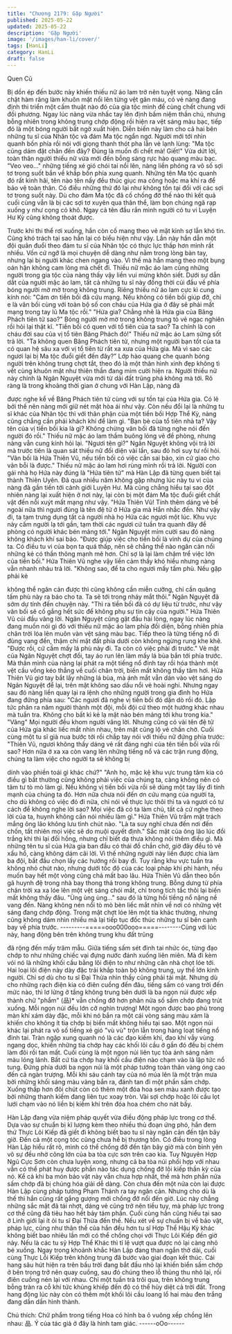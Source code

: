 ```yaml
---
title: "Chương 2179: Gặp Người"
published: 2025-05-22
updated: 2025-05-22
description: 'Gặp Người'
image: '/images/han-li/cover/'
tags: [HanLi]
category: HanLi
draft: false
---
```


Quen Cũ

Bị dồn ép đến bước này khiến thiếu nữ áo lam trở nên tuyệt vọng.
Nàng cắn chặt hàm răng làm khuôn mặt nổi lên từng vệt gân
máu, có vẻ nàng đang định thi triển một cấm thuật nào đó của gia
tộc mình để cùng chết chung với đối phương.
Ngay lúc nàng vừa nhấc tay lên định bấm niệm thần chú, nhưng
bỗng nhiên trong không trung chớp động rồi hiện ra vệt sáng màu
bạc, tiếp đó là một bóng người bất ngờ xuất hiện.
Diễn biến này làm cho cả hai bên những tu sĩ của Nhân tộc và
đám Ma tộc ngẩn ngơ.
Người mới tới nhìn quanh bốn phía rồi nói với giọng thanh thót
pha lẫn vẻ lạnh lùng:
"Ma tộc cũng dám đặt chân đến đây? Đúng là muốn đi chết mà!
Giết!"
Vừa dứt lời, toàn thân người thiếu nữ vừa mới đến bỗng sáng rực
hào quang màu bạc. "Veo veo..." những tiếng xé gió chói tai nổi
lên, nàng liền phóng ra vô số sợi tơ trong suốt bắn về khắp bốn
phía xung quanh.
Những tên Ma tộc quanh đó rất kinh hãi, tên nào tên nấy đều thúc
giục ma công hoặc ma khí ra để bảo vệ toàn thân. Có điều những
thứ đó lại như không tồn tại đối với các sợi tơ trong suốt này. Dù
cho đám Ma tộc đã cố chống đỡ thế nào thì kết quả cuối cùng vẫn
là bị các sợi tơ xuyên qua thân thể, làm bọn chúng ngã rạp xuống
y như cọng cỏ khô. Ngay cả tên đầu rắn mình người có tu vi
Luyện Hư Kỳ cũng không thoát được.

Trước khi thi thể rơi xuống, hắn còn cố mang theo vẻ mặt kinh sợ
lẫn khó tin.
Cũng khó trách tại sao hắn lại có biểu hiện như vậy. Lần này hắn
dẫn một đội quân đuổi theo đám tu sĩ của Nhân tộc có thực lực
thấp hơn mình rất nhiều. Vốn cứ ngỡ là mọi chuyện dễ dàng như
nằm trong lòng bàn tay, nhưng lại bị người khác chen ngang vào.
Vì thế mà hắn mang theo một bụng oán hận không cam lòng mà
chết đi.
Thiếu nữ mặc áo lam cùng những người trong gia tộc của nàng
thấy vậy liền vui mừng khôn siết.
Dưới sự dẫn dắt của người mặc áo lam, tất cả những tu sĩ này
đồng thời cúi đầu về phía bóng người mờ mờ trong không trung.
Riêng thiếu nữ áo lam cực kì cung kính nói:
"Cám ơn tiền bối đã cứu mạng. Nếu không có tiền bối giúp đỡ, chỉ
e là vãn bối cùng với toàn bộ số con cháu của Hứa gia ở đây sẽ
phải mất mạng trong tay lũ Ma tộc rồi."
"Hứa gia? Chẳng nhẽ là Hứa gia của Băng Phách tiên tử sao?"
Bóng người mờ mờ trong không trung tỏ vẻ ngạc nghiên rồi hỏi lại
thật kĩ.
"Tiền bối có quen với tổ tiên của ta sao? Ta chính là con cháu đời
sau của vị tổ tiên Băng Phách đó!" Thiếu nữ mặc áo Lam sửng
sốt trả lời.
"Ta không quen Băng Phách tiên tử, nhưng một người bạn tốt của
ta có quan hệ sâu xa với vị tổ tiên từ rất xa xưa của Hứa gia. Mà
vì sao các ngươi lại bị Ma tộc đuổi giết đến đây?" Lớp hào quang
che quanh bóng người trên không trung chợt tắt, theo đó là một
thân hình xinh đẹp không tì vết cùng khuôn mặt như thiên thần
đang mỉm cười hiện ra.
Người thiếu nữ này chính là Ngân Nguyệt vừa mới từ dải đất
trũng phá không mà tới.
Rõ ràng là trong khoảng thời gian ở chung với Hàn Lập, nàng đã

được nghe kể về Băng Phách tiên tử cùng với sự tồn tại của Hứa
gia. Có lẽ bởi thế nên nàng mới giữ nét mặt hòa ái như vậy. Còn
nếu đổi lại là những tu sĩ khác của Nhân tộc thì với thân phận của
một tiền bối Hợp Thể Kỳ, nàng cũng chẳng cần phải khách khí để
làm gì.
"Bạn bè của tổ tiên nhà ta? Vậy tên của vị tiền bối kia là gì?
Không chừng vãn bối đã từng nghe nói đến người đó rồi." Thiếu
nữ mặc áo lam thầm buông lỏng vẻ đề phòng, nhưng nàng vẫn
cung kính hỏi lại.
"Ngươi tên gì?" Ngân Nguyệt không vội trả lời mà trước tiên là
quan sát thiếu nữ đối diện vài lần, sau đó hơi suy tư rồi hỏi.
"Vãn bối là Hứa Thiên Vũ, nếu tiền bối có việc cần sai bảo, xin cứ
giao cho vãn bỗi là được." Thiếu nữ mặc áo lam hơi rùng mình rồi
trả lời.
Người con gái nhà họ Hứa này đúng là "Hứa tiên tử" mà Hàn Lập
đã từng quen biết tại thành Thiên Uyên. Đã qua nhiều năm không
gặp nhưng lúc này tu vi của nàng đã gần tiến tới cảnh giới Luyện
Hư. Mà cũng chẳng hiểu tại sao đột nhiên nàng lại xuất hiện ở nơi
này, lại còn bị một đám Ma tộc đuổi giết chất vật đến nỗi xuýt mất
mạng như vậy.
"Hứa Thiên Vũ! Tính thêm dáng vẻ bề ngoài nữa thì ngươi đúng là
tên đệ tử ở Hứa gia mà Hắn nhắc đến.
Như vậy đi, ta tạm trưng dụng tất cả người nhà họ Hứa các ngươi
một lúc. Khu vực này cấm người lạ tới gần, tạm thời các ngươi cứ
tuần tra quanh đây đề phòng có người khác bén mảng tới." Ngân
Nguyệt mỉm cười sau đó nàng không khách khí sai bảo.
"Được giúp việc cho tiền bối là vinh dự của chúng ta. Có điều tu vi
của bọn ta quá thấp, nên sẽ chẳng thể nào ngăn cản nổi những
kẻ có thần thông mạnh mẽ hơn. Chỉ sợ là lại làm chậm trể việc lớn
của tiền bối." Hứa Thiên Vũ nghe vậy liền cảm thấy khó hiểu
nhưng nàng vẫn nhanh nhảu trả lời.
"Không sao, để ta cho ngươi mấy tấm phù. Nếu gặp phải kẻ

không thể ngăn cản được thì cũng không cần miễn cưỡng, chỉ cần
quăng tấm phù này ra báo cho ta. Ta sẽ tới trong nháy mắt thôi."
Ngân Nguyệt đã sớm dự tính đến chuyện này.
"Thì ra tiền bối đã có dự liệu từ trước, như vậy vãn bối sẽ cố gắng
hết sức để không phụ sự tin cậy của người." Hứa Thiên Vũ cúi
đầu vâng lời.
Ngân Nguyệt cũng gật đầu hài lòng, ngay lúc nàng đang muốn nói
gì đó với thiếu nữ mặc áo lam phía đối diện, bỗng nhiên phía
chân trời lóa lên muôn vàn vệt sáng màu bạc. Tiếp theo là từng
tiếng nổ đì đùng vang đến, thậm chí mặt đất phía dưới còn không
ngừng rung khe khẽ.
"Được rồi, cứ cầm mấy lá phù này đi. Ta còn có việc phải đi
trước." Vẻ mặt của Ngân Nguyệt chợt đổi, tay áo run lên làm mấy
lá bùa bắn tới phía trước. Mà thân mình của nàng lại phát ra một
tiếng nổ đinh tay rồi hóa thành một vệt cầu vồng kéo thẳng về
cuối chân trời, biến mất không thấy tăm hơi.
Hứa Thiên Vũ giơ tay bắt lấy những lá bùa, mà ánh mắt vẫn dán
vào vệt sáng do Ngân Nguyệt để lại, trên mặt không sao dấu nổi
vẻ hoài nghi. Nhưng ngay sau đó nàng liền quay lại ra lệnh cho
những người trong gia đình họ Hứa đang đứng phía sau:
"Các ngươi đã nghe vị tiền bối đó dặn dò rồi đó. Lập tức phân ra
năm người thành một đội, mỗi đội cứ theo một hướng khác nhau
mà tuần tra. Không cho bất kì kẻ lạ mặt nào bén mảng tới khu
trong kia."
"Vâng"
Mọi người đều khom người vâng lời. Nhưng cũng có vài tên đệ tử
của Hứa gia khác liếc mắt nhìn nhau, trên mặt cũng lộ vẻ chần
chờ. Cuối cùng một tu sĩ già nua bước tới rồi chắp tay nói với
thiếu nữ đứng phía trước:
"Thiên Vũ, ngươi không thấy dáng vẻ rất đáng nghi của tên tiền
bối vừa rồi sao? Hơn nữa ở xa xa còn vang lên những tiếng nổ và
các trận rung động, chúng ta làm việc cho người ta sẽ không bị

dính vào phiền toái gì khác chứ?"
"Anh họ, mặc kệ khu vực trung tâm kia có điều gì bất thường cũng
không phải việc của chúng ta, càng không nên có tâm tư tò mò
làm gì. Nếu không vị tiền bối vừa rồi sẽ dùng một tay lấy đi tính
mạnh của chúng ta đó. Hơn nữa chưa nói đến ơn cứu mạng của
người ta, cho dù không có việc đó đi nữa, chỉ nói về thực lực thôi
thì ta và ngươi có tư cách để không nghe lời sao? Mọi việc đã có
ta làm chủ, tất cả cứ nghe theo lời của ta, huynh không cần nói
nhiều làm gì." Hứa Thiên Vũ trầm mặt trách mắng ông lão không
lưu tình chút nào.
"Là ta suy nghĩ chưa đến nơi đến chốn, tất nhiên mọi việc sẽ do
muội quyết định." Sắc mặt của ông lão lúc đổi trắng khi thì lại đổi
hồng, nhưng chỉ biết dạ thưa không nói thêm điều gì. Mà những
tên tu sĩ của Hứa gia ban đầu có thái đồ chần chờ, giờ đây đều tỏ
vẻ xấu hổ, càng không dám cãi lời.
Vì thế những người này liền được chia làm ba đội, bắt đầu chọn
lấy các hướng rồi bay đi.
Tuy rằng khu vực tuần tra không nhỏ chút nào, nhưng dưới tốc độ
của các loại pháp khí phi hành, nếu muốn bay hết một vòng cũng
chả mất bao lâu.
Hứa Thiên Vũ dẫn theo bốn gã huynh đệ trong nhà bay thong thả
trong không trung. Bỗng dưng từ phía chân trời xa xa lóe lên một
vệt sáng chói mắt, chỉ trong tích tắc thôi lại biến mất không thấy
đâu.
"Ùng ùng ùng..." sau đó là từng hồi tiềng nổ nặng nề vang đến.
Nàng không nén nổi tò mò bèn liếc mắt nhìn về nơi có những vệt
sáng đang chớp động. Trong mặt chợt lóe lên một tia khác
thường, nhưng cũng không dám nhìn nhiều mà lại tiếp tục đốc
thúc những tu sĩ bên cạnh bay về phía trước.
---------=====ooo000ooo=====--------Cùng với lúc này, hang động bên trên không trung khu đất trũng

đã rộng đến mấy trăm mẫu.
Giữa tiếng sấm sét đinh tai nhức óc, từng đạo chớp to như những
chiếc vại đựng nước đánh xuống liên miên. Mà đi kèm vói nó là
những khối cầu bằng lôi điện to như những căn nhà chọt lóe tới.
Hai loại lôi điện này dày đặc trải khắp toàn bộ không trung, uy thế
lớn kinh người. Chỉ sợ dù cho tu sĩ Đại Thừa nhìn thấy cũng phải
tái mặt.
Nhưng dù cho những rạch điện kia có điên cuồng đến đâu, tiếng
sấm có vang trời đến mức nào, thì lơ lửng ở tầng không trung bên
dưới là ba ngọn núi được xếp thành chữ "phẩm" (品)* vẫn chống
đỡ hơn phân nửa số sấm chớp đang trút xuống.
Mỗi ngọn núi đều lớn cỡ nghìn trượng!
Một ngọn được bao phủ trong màn khí xám dày đặc, mỗi khi nó
bắn ra một cái vòng sáng màu xám là khiến cho không ít tia chớp
bị biến mất không hiểu tại sao.
Một ngọn núi khác lại phát ra vô số tiếng xé gió "vù vù" trộn lẫn
trong hàng loạt tiếng nổ đinh tai. Tràn ngập xung quanh nó là các
đạo kiếm khí, đao khí vẫy vùng ngang dọc, khiến những tia chớp
hay các khối lôi cầu ở gần đó đều bị chém làm đôi rồi tan mất.
Cuối cùng là một ngọn núi liên tục tỏa ánh sáng năm màu lóng
lánh. Bất cứ tia chớp hay khối cầu điện nào chạm vào là lập tức
nổ tung.
Đứng phía dưới ba ngọn núi là một pháp tướng toàn thân vàng
óng cao đến cả ngàn trượng. Mỗi khi sáu cánh tay của nó múa
lên là một trận mưa bởi những khối sáng màu vàng bắn ra, đánh
tan đi một phần sấm chớp.
Xuống thấp hơn đôi chút còn có thêm một đóa hoa sen màu xanh
được tạo bởi những thanh kiếm đang liên tục xoay tròn. Vài sợi
chớp hoặc lôi cầu lọt lưới chạm vào nó liền bị kiếm khí trên đóa
hoa chém cho nát bấy.

Hàn Lập đang vừa niệm pháp quyết vừa điều động pháp lực trong
cơ thể. Dựa vào sự chuẩn bị kĩ lượng kèm theo nhiều thủ đoạn
ứng phó, hắn đem thứ Thực Lôi Kiếp đã giết đi không biết bao tu
sĩ này ngăn cản đến tận bây giờ. Đến cả một cọng tóc cũng chưa
hề bị thương tổn.
Có điều trong lòng Hàn Lập hiểu rất rõ, mình có thể chống đỡ đến
tận bây giờ mà còn bình yên vô sự đều nhờ công lớn của ba tòa
cực sơn trên cao kia. Tuy Nguyên Hợp Ngũ Cực Sơn còn chưa
luyện xong, nhưng cả ba tòa núi phối hợp với nhau vẫn có thể
phát huy được phần nào tác dụng chống đỡ lôi kiếp thần kỳ của
nó. Kể cả khi ba món bảo vật này vẫn chưa hợp nhất, thế mà hơn
phần nửa sấm chớp đã bị chúng hóa giải dễ dàng. Còn chưa đến
một nửa còn lại được Hàn Lập cùng pháp tướng Phạm Thánh ra
tay ngăn cản.
Nhưng cho dù là thế thì hắn cũng rất gắng gượng mới chống đỡ
nổi đến giờ. Lúc này chẳng những sắc mặt đã tái nhợt, dáng vẻ
cũng trở nên tiều tụy, mà pháp lực trong cơ thể cũng đã tiêu hao
hết bảy tám phần. Cuối cùng hắn cũng hiểu tại sao ở Linh giới lại
ít ỏi tu sĩ Đại Thừa đến thế.
Nếu xét về sự chuẩn bị về bảo vật, pháp lực, cũng như thân thể
của hắn đều hơn tu sĩ Hợp Thể Hậu Kỳ khác không biết bao
nhiêu lần mới có thể chống chọi với Thực Lôi Kiếp đến giờ này.
Nếu là các tu sỹ Hợp Thể Khác thì tỉ lệ vượt qua được nó lại càng
nhỏ bé xuống.
Ngay trong khoảnh khắc Hàn Lập đang than ngắn thở dài, cuối
cùng Thực Lỗi Kiếp trên không trung đã bước vào giai đoạn kết
thúc. Cái hang sâu hút hiện ra trên bầu trời đang bắt đầu nhỏ lại
khiến biển sấm chớp ở bên trong trở nên quay cuồng, sau đó
chúng theo lỗ thủng thu nhỏ lại, rồi điên cuồng nén lại với nhau.
Chỉ một tuần trà trôi qua, trên không trung bỗng tràn ra cỗ khí tức
khủng khiếp đến độ có thể hủy diệt cả trời đất. Trong hang động
lúc này còn có thêm một khối lôi cầu loang lổ hai màu đen trắng
đang dần dần hình thành.

Chú thích: Chữ phẩm trong tiếng Hoa có hình ba ô vuông xếp
chồng lên nhau: 品. Ý của tác giả ở đây là hình tam giác.
------oOo------
